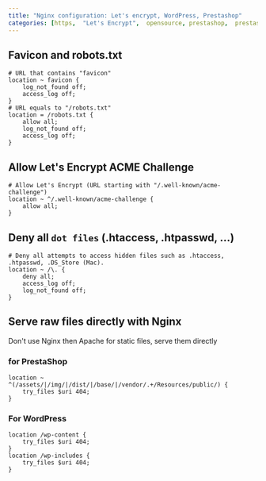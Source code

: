 ```yaml
---
title: "Nginx configuration: Let's encrypt, WordPress, Prestashop"
categories: [https,  "Let's Encrypt",  opensource, prestashop,  prestashop 1.7,  server,  wordpress]
---
```


## Favicon and robots.txt

```nginx
# URL that contains "favicon"
location ~ favicon {
	log_not_found off;
	access_log off;
}
# URL equals to "/robots.txt"
location = /robots.txt {
	allow all;
	log_not_found off;
	access_log off;
}
```

## Allow Let's Encrypt ACME Challenge

```nginx
# Allow Let's Encrypt (URL starting with "/.well-known/acme-challenge")
location ~ ^/.well-known/acme-challenge {
	allow all;
}
```

## Deny all `dot files` (.htaccess, .htpasswd, &#8230;)

```nginx
# Deny all attempts to access hidden files such as .htaccess, .htpasswd, .DS_Store (Mac).
location ~ /\. {
	deny all;
	access_log off;
	log_not_found off;
}
```

## Serve raw files directly with Nginx

Don't use Nginx then Apache for static files, serve them directly

### for PrestaShop

```nginx
location ~ ^(/assets/|/img/|/dist/|/base/|/vendor/.+/Resources/public/) {
	try_files $uri 404;
}
```

### For WordPress

```nginx
location /wp-content {
	try_files $uri 404;
}
location /wp-includes {
	try_files $uri 404;
}
```
